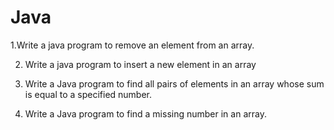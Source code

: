 # Java
 1.Write a java program to remove an element from an array.

2. Write a java program to insert a new element in an array

3. Write a Java program to find all pairs of elements in an array whose sum is equal to a specified number.

4. Write a Java program to find a missing number in an array.

